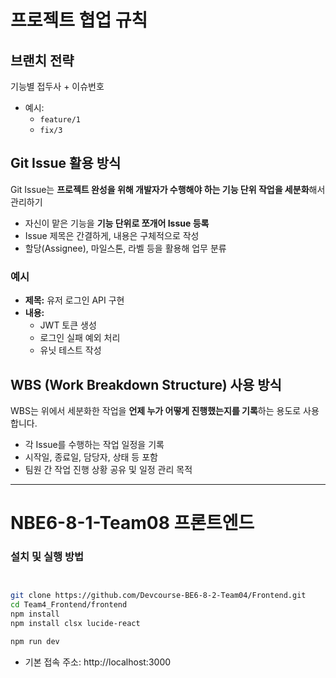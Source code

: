# 프로젝트 협업 규칙

## 브랜치 전략

기능별 접두사 + 이슈번호

- 예시:  
  - `feature/1`  
  - `fix/3`


## Git Issue 활용 방식

Git Issue는 **프로젝트 완성을 위해 개발자가 수행해야 하는 기능 단위 작업을 세분화**해서 관리하기

- 자신이 맡은 기능을 **기능 단위로 쪼개어 Issue 등록**
- Issue 제목은 간결하게, 내용은 구체적으로 작성
- 할당(Assignee), 마일스톤, 라벨 등을 활용해 업무 분류

### 예시

- **제목:** 유저 로그인 API 구현
- **내용:**
  - JWT 토큰 생성
  - 로그인 실패 예외 처리
  - 유닛 테스트 작성



## WBS (Work Breakdown Structure) 사용 방식

WBS는 위에서 세분화한 작업을 **언제 누가 어떻게 진행했는지를 기록**하는 용도로 사용합니다.

- 각 Issue를 수행하는 작업 일정을 기록
- 시작일, 종료일, 담당자, 상태 등 포함
- 팀원 간 작업 진행 상황 공유 및 일정 관리 목적

---

# NBE6-8-1-Team08 프론트엔드

###  설치 및 실행 방법


```bash


git clone https://github.com/Devcourse-BE6-8-2-Team04/Frontend.git
cd Team4_Frontend/frontend
npm install
npm install clsx lucide-react

npm run dev
```


- 기본 접속 주소: http://localhost:3000

